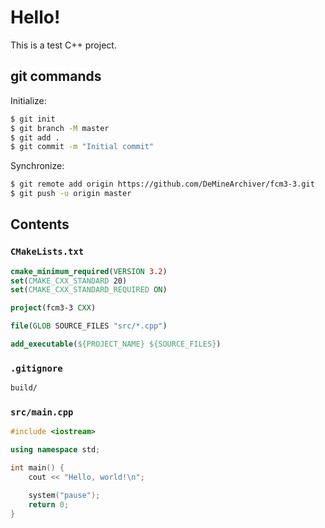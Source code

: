 # Hello!
This is a test C++ project.

## git commands
Initialize:
```bash
$ git init
$ git branch -M master
$ git add .
$ git commit -m "Initial commit"
```

Synchronize:
```bash
$ git remote add origin https://github.com/DeMineArchiver/fcm3-3.git
$ git push -u origin master
```

## Contents
### `CMakeLists.txt`
```cmake
cmake_minimum_required(VERSION 3.2)
set(CMAKE_CXX_STANDARD 20)
set(CMAKE_CXX_STANDARD_REQUIRED ON)

project(fcm3-3 CXX)

file(GLOB SOURCE_FILES "src/*.cpp")

add_executable(${PROJECT_NAME} ${SOURCE_FILES})
```

### `.gitignore`
```bash
build/
```
### `src/main.cpp`
```cpp
#include <iostream>

using namespace std;

int main() {
    cout << "Hello, world!\n";

    system("pause");
    return 0;
}
```
